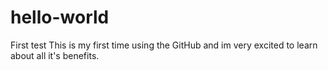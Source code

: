 # hello-world
First test 
This is my first time using the GitHub and im very excited to learn about all it's benefits.
